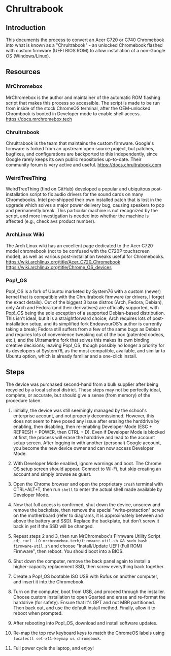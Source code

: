 # Chrultrabook
 
## Introduction
This documents the process to convert an Acer C720 or C740 Chromebook into what is known as a "Chrultrabook" - an unlocked Chromebook flashed with custom firmware (UEFI BIOS ROM) to allow installation of a non-Google OS (Windows/Linux).
 
## Resources
 
### MrChromebox
MrChromebox is the author and maintainer of the automatic ROM flashing script that makes this process so accessible. The script is made to be run from inside of the stock ChromeOS terminal, after the OEM-unlocked Chrombook is booted in Developer mode to enable shell access.
https://docs.mrchromebox.tech
 
### Chrultrabook
Chrultrabook is the team that maintains the custom firmware. Google's firmware is forked from an upstream open source project, but patches, bugfixes, and configurations are backported to this independently, since Google rarely keeps its own public repositories up-to-date. Their community forum is very active and useful.
https://docs.chrultrabook.com
 
### WeirdTreeThing
WeirdTreeThing (find on GitHub) developed a popular and ubiquitous post-installation script to fix audio drivers for the sound cards on many Chromebooks. Intel pre-shipped their own installed patch that is lost in the upgrade which solves a major power delivery bug, causing speakers to pop and permanently break. This particular machine is not recognized by the script, and more investigation is needed into whether the machine is affected (e.g., check avs product number).
 
### ArchLinux Wiki
The Arch Linux wiki has an excellent page dedicated to the Acer C720 model chromebook (not to be confused with the C720P touchscreen model), as well as various post-installation tweaks useful for Chromebooks.
https://wiki.archlinux.org/title/Acer_C720_Chromebook
https://wiki.archlinux.org/title/Chrome_OS_devices
 
### Pop!_OS
Pop!_OS is a fork of Ubuntu marketed by System76 with a custom (newer) kernel that is compatible with the Chrultrabook firmware (or drivers, I forget the exact details). Out of the biggest 3 base distros (Arch, Fedora, Debian), only Arch and Fedora (and their derivatives) are officially supported, with Pop!_OS being the sole exception of a supported Debian-based distribution. This isn't ideal, but it is a straightforward choice; Arch requires lots of post-installation setup, and its simplified fork EndeavourOS's author is currently taking a break; Fedora still suffers from a few of the same bugs as Debian and requires lots of convenience tweaking out of the box (patented codecs, etc.), and the Ultramarine fork that solves this makes its own binding creative decisions; leaving Pop!_OS, though possibly no longer a priority for its developers at System76, as the most compatible, available, and similar to Ubuntu option, which is already familiar and a one-click install.
 
## Steps
The device was purchased second-hand from a bulk supplier after being recycled by a local school district. These steps may not be perfectly ideal, complete, or accurate, but should give a sense (from memory) of the procedure taken. 
 
1. Initially, the device was still seemingly managed by the school's enterprise account, and not properly decomissioned. However, this does not seem to have posed any issue after erasing the harddrive by enabling, then disabling, then re-enabling Developer Mode (ESC + REFRESH + POWER, then CTRL + D). Even if Developer Mode is blocked at first, the process will erase the harddrive and lead to the account setup screen. After logging in with another (personal) Google account, you become the new device owner and can now access Developer Mode.
 
2. With Developer Mode enabled, ignore warnings and boot. The Chrome OS setup screen should appear. Connect to Wi-Fi, but skip creating an account and simply browse as guest.
 
3. Open the Chrome browser and open the proprietary `crosh` terminal with CTRL+ALT+T, then run `shell` to enter the actual shell made available by Developer Mode.
 
4. Now that full access is confirmed, shut down the device, unscrew and remove the backplate, then remove the special "write-protection" screw on the motherboard (refer to diagrams, it is approximately between and above the battery and SSD). Replace the backplate, but don't screw it back in yet if the SSD will be changed.
 
5. Repeat steps 2 and 3, then run MrChromebox's Firmware Utility Script `cd; curl -LO mrchromebox.tech/firmware-util.sh && sudo bash firmware-util.sh` and choose "Install/Update UEFI (Full ROM) Firmware", then reboot. You should boot into a BIOS.
 
6. Shut down the computer, remove the back panel again to install a higher-capacity replacement SSD, then screw everything back together.
 
7. Create a Pop!_OS bootable ISO USB with Rufus on another computer, and insert it into the Chromebook.
 
8. Turn on the computer, boot from USB, and proceed through the installer. Choose custom installation to open Gparted and erase and re-format the harddrive (for safety). Ensure that it's GPT and not MBR partitioned. Then back out, and use the default install method. Finally, allow it to reboot when prompted.
 
9. After rebooting into Pop!_OS, download and install software updates.
 
10. Re-map the top row keyboard keys to match the ChromeOS labels using `localectl set-x11-keymap us chromebook`.
 
11. Full power cycle the laptop, and enjoy!